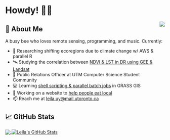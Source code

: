 <!---
<img align="right" width="200" src="https://media.giphy.com/media/13i9ZtOyDp7UK4/giphy.gif">
-->
# Howdy! 👋🤠

<a>
    <img align="right" src="https://spotify-recently-played-readme.vercel.app/api?user=yoomes-bond&width=300&count=4" />
</a>

## 🌻 About Me
A busy bee who loves remote sensing, programming, and music. Currently:
- 🍑 Researching shifting ecoregions due to climate change w/ AWS & parallel R
- 🛰️ Studying the correlation between [NDVI & LST in DR using GEE & Landsat](https://github.com/Leila-U/GEE)
- 📣 Public Relations Officer at UTM Computer Science Student Community
- 💻 Learning [shell scripting & parallel batch jobs](https://github.com/Leila-U/GRASS-bash) in GRASS GIS
- 🌱 Working on a website to [help people eat local](https://github.com/Greenie-Beenie/Buy-Green-Website)
- 📫 Reach me at leila.uy@mail.utoronto.ca

## 📈 GitHub Stats

<a href="https://github.com/Leila-U">
    <img align="center" src="https://github-readme-stats.vercel.app/api/top-langs/?username=Leila-U&langs_count=10&theme=vue&layout=compact" />
</a>

<a href="https://youtu.be/dQw4w9WgXcQ">
    <img align="center" src="https://github-readme-stats.vercel.app/api?username=Leila-U&show_icons=true&theme=vue&line_height=24" alt="Leila's GitHub Stats" />
</a>
